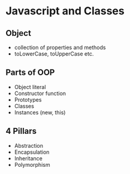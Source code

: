 # Javascript and Classes

<!-- ## OOP -->

## Object
- collection of properties and methods
- toLowerCase, toUpperCase etc.

<!-- ## Why use OOP -->

## Parts of OOP
-   Object literal
- Constructor function 
- Prototypes
- Classes
- Instances (new, this)

## 4 Pillars
- Abstraction
- Encapsulation
- Inheritance
- Polymorphism
